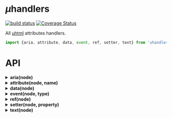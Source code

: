 # <em>µ</em>handlers

[![build status](https://github.com/WebReflection/uhandlers/actions/workflows/node.js.yml/badge.svg)](https://github.com/WebReflection/uhandlers/actions) [![Coverage Status](https://coveralls.io/repos/github/WebReflection/uhandlers/badge.svg?branch=master)](https://coveralls.io/github/WebReflection/uhandlers?branch=master)

All [µhtml](https://github.com/WebReflection/uhtml#readme) attributes handlers.

```js
import {aria, attribute, data, event, ref, setter, text} from 'uhandlers';
```

# API

<details>
  <summary><strong>aria(node)</strong></summary>

Given an object, assign all `aria-` attributes and `role` to the node.

```js
const node = document.createElement('div');
const ariaHandler = aria(node);
ariaHandler({role: 'button', labelledBy: 'id'});
node.outerHTML;
// <div role="button" aria-labelledby="id"></div>
```

</details>

<details>
  <summary><strong>attribute(node, name)</strong></summary>

Handle a generic attribute `name`, updating it only when its value changes.

```js
const node = document.createElement('div');
const attributeHandler = attribute(node, 'test');
attributeHandler('value');
node.outerHTML;
// <div test="value"></div>
```

If the passed value is either `null` or `undefined`, the node is being removed.

```js
attributeHandler(null);
node.outerHTML;
// <div></div>
```

Please note that both `aria-attribute=${value}` and `data-attribute=${value}` are also perfectly valid, and better performing if the passed values never, or rarely, change.

</details>

<details>
  <summary><strong>data(node)</strong></summary>

Given an object, assign all keys to the node `dataset`.

```js
const node = document.createElement('div');
const dataHandler = data(node);
dataHandler({anyKey: 'value'});
node.outerHTML;
// <div data-any-key="value"></div>
```

</details>

<details>
  <summary><strong>event(node, type)</strong></summary>

Given a `listener` or a `[listener, options]` array, add or remove events listeners whenever different from the previous time.

```js
const node = document.createElement('div');
const eventHandler = event(node, 'click');
eventHandler([e => console.log(e.type), {once: true}]);
node.click();
// "click"
node.click();
```

</details>

<details>
  <summary><strong>ref(node)</strong></summary>

Add current `node` to `ref.current` or pass `node` to the `callback`.

```js
const node = document.createElement('div');
const refHandler = ref(node);
const reference = {current: null};
refHandler(reference);
reference.current === node; // true
```

</details>

<details>
  <summary><strong>setter(node, property)</strong></summary>

Directly assign any value to a node property.

```js
const node = document.createElement('div');
const setterHandler = setter(node, 'className');
setterHandler('a b c');
node.outerHTML;
// <div class="a b c"></div>
```

</details>

<details>
  <summary><strong>text(node)</strong></summary>

Set the node `textContent` when different from the previous one.

```js
const node = document.createElement('div');
const textHandler = text(node);
textHandler('a b c');
node.textContent;
// "a b c"
```

</details>

